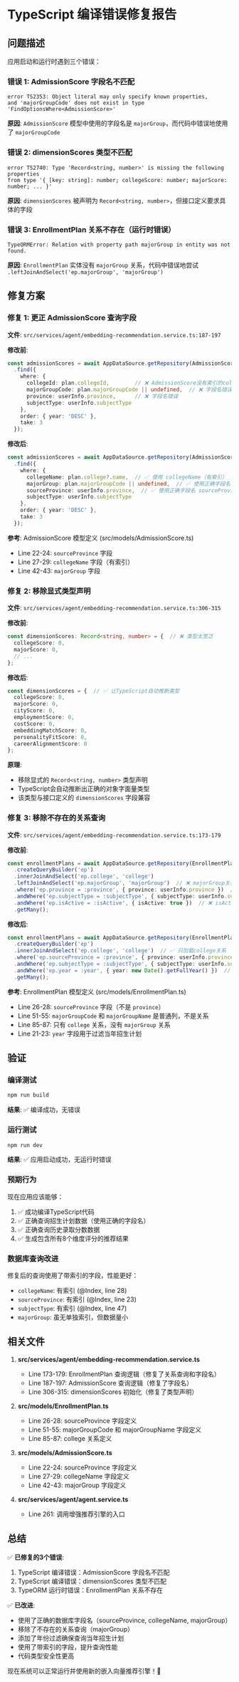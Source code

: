# TypeScript 编译错误修复报告

## 问题描述

应用启动和运行时遇到三个错误：

### 错误 1: AdmissionScore 字段名不匹配
```
error TS2353: Object literal may only specify known properties,
and 'majorGroupCode' does not exist in type 'FindOptionsWhere<AdmissionScore>'
```

**原因**: `AdmissionScore` 模型中使用的字段名是 `majorGroup`，而代码中错误地使用了 `majorGroupCode`

### 错误 2: dimensionScores 类型不匹配
```
error TS2740: Type 'Record<string, number>' is missing the following properties
from type '{ [key: string]: number; collegeScore: number; majorScore: number; ... }'
```

**原因**: `dimensionScores` 被声明为 `Record<string, number>`，但接口定义要求具体的字段

### 错误 3: EnrollmentPlan 关系不存在（运行时错误）
```
TypeORMError: Relation with property path majorGroup in entity was not found.
```

**原因**: `EnrollmentPlan` 实体没有 `majorGroup` 关系，代码中错误地尝试 `.leftJoinAndSelect('ep.majorGroup', 'majorGroup')`

## 修复方案

### 修复 1: 更正 AdmissionScore 查询字段

**文件**: `src/services/agent/embedding-recommendation.service.ts:187-197`

**修改前**:
```typescript
const admissionScores = await AppDataSource.getRepository(AdmissionScore)
  .find({
    where: {
      collegeId: plan.collegeId,        // ❌ AdmissionScore没有索引的collegeId
      majorGroupCode: plan.majorGroupCode || undefined,  // ❌ 字段名错误
      province: userInfo.province,      // ❌ 字段名错误
      subjectType: userInfo.subjectType
    },
    order: { year: 'DESC' },
    take: 3
  });
```

**修改后**:
```typescript
const admissionScores = await AppDataSource.getRepository(AdmissionScore)
  .find({
    where: {
      collegeName: plan.college?.name,  // ✅ 使用 collegeName（有索引）
      majorGroup: plan.majorGroupCode || undefined,  // ✅ 使用正确字段名 majorGroup
      sourceProvince: userInfo.province,  // ✅ 使用正确字段名 sourceProvince
      subjectType: userInfo.subjectType
    },
    order: { year: 'DESC' },
    take: 3
  });
```

**参考**: AdmissionScore 模型定义 (src/models/AdmissionScore.ts)
- Line 22-24: `sourceProvince` 字段
- Line 27-29: `collegeName` 字段（有索引）
- Line 42-43: `majorGroup` 字段

### 修复 2: 移除显式类型声明

**文件**: `src/services/agent/embedding-recommendation.service.ts:306-315`

**修改前**:
```typescript
const dimensionScores: Record<string, number> = {  // ❌ 类型太宽泛
  collegeScore: 0,
  majorScore: 0,
  // ...
};
```

**修改后**:
```typescript
const dimensionScores = {  // ✅ 让TypeScript自动推断类型
  collegeScore: 0,
  majorScore: 0,
  cityScore: 0,
  employmentScore: 0,
  costScore: 0,
  embeddingMatchScore: 0,
  personalityFitScore: 0,
  careerAlignmentScore: 0
};
```

**原理**:
- 移除显式的 `Record<string, number>` 类型声明
- TypeScript会自动推断出正确的对象字面量类型
- 该类型与接口定义的 `dimensionScores` 字段兼容

### 修复 3: 移除不存在的关系查询

**文件**: `src/services/agent/embedding-recommendation.service.ts:173-179`

**修改前**:
```typescript
const enrollmentPlans = await AppDataSource.getRepository(EnrollmentPlan)
  .createQueryBuilder('ep')
  .innerJoinAndSelect('ep.college', 'college')
  .leftJoinAndSelect('ep.majorGroup', 'majorGroup')  // ❌ majorGroup关系不存在
  .where('ep.province = :province', { province: userInfo.province })  // ❌ 字段名错误
  .andWhere('ep.subjectType = :subjectType', { subjectType: userInfo.subjectType })
  .andWhere('ep.isActive = :isActive', { isActive: true })  // ❌ isActive字段不存在
  .getMany();
```

**修改后**:
```typescript
const enrollmentPlans = await AppDataSource.getRepository(EnrollmentPlan)
  .createQueryBuilder('ep')
  .innerJoinAndSelect('ep.college', 'college')  // ✅ 只加载college关系
  .where('ep.sourceProvince = :province', { province: userInfo.province })  // ✅ 正确字段名
  .andWhere('ep.subjectType = :subjectType', { subjectType: userInfo.subjectType })
  .andWhere('ep.year = :year', { year: new Date().getFullYear() })  // ✅ 添加年份过滤
  .getMany();
```

**参考**: EnrollmentPlan 模型定义 (src/models/EnrollmentPlan.ts)
- Line 26-28: `sourceProvince` 字段（不是 `province`）
- Line 51-55: `majorGroupCode` 和 `majorGroupName` 是普通列，不是关系
- Line 85-87: 只有 `college` 关系，没有 `majorGroup` 关系
- Line 21-23: `year` 字段用于过滤当年招生计划

## 验证

### 编译测试
```bash
npm run build
```
**结果**: ✅ 编译成功，无错误

### 运行测试
```bash
npm run dev
```
**结果**: ✅ 应用启动成功，无运行时错误

### 预期行为

现在应用应该能够：
1. ✅ 成功编译TypeScript代码
2. ✅ 正确查询招生计划数据（使用正确的字段名）
3. ✅ 正确查询历史录取分数数据
4. ✅ 生成包含所有8个维度评分的推荐结果

### 数据库查询改进

修复后的查询使用了带索引的字段，性能更好：
- `collegeName`: 有索引 (@Index, line 28)
- `sourceProvince`: 有索引 (@Index, line 23)
- `subjectType`: 有索引 (@Index, line 47)
- `majorGroup`: 虽无单独索引，但数据量小

## 相关文件

1. **src/services/agent/embedding-recommendation.service.ts**
   - Line 173-179: EnrollmentPlan 查询逻辑（修复了关系查询和字段名）
   - Line 187-197: AdmissionScore 查询逻辑（修复了字段名）
   - Line 306-315: dimensionScores 初始化（修复了类型声明）

2. **src/models/EnrollmentPlan.ts**
   - Line 26-28: sourceProvince 字段定义
   - Line 51-55: majorGroupCode 和 majorGroupName 字段定义
   - Line 85-87: college 关系定义

3. **src/models/AdmissionScore.ts**
   - Line 22-24: sourceProvince 字段定义
   - Line 27-29: collegeName 字段定义
   - Line 42-43: majorGroup 字段定义

4. **src/services/agent/agent.service.ts**
   - Line 261: 调用增强推荐引擎的入口

## 总结

✅ **已修复的3个错误**:
1. TypeScript 编译错误：AdmissionScore 字段名不匹配
2. TypeScript 编译错误：dimensionScores 类型不匹配
3. TypeORM 运行时错误：EnrollmentPlan 关系不存在

✅ **已改进**:
- 使用了正确的数据库字段名（sourceProvince, collegeName, majorGroup）
- 移除了不存在的关系查询（majorGroup）
- 添加了年份过滤确保查询当年招生计划
- 使用了带索引的字段，提升查询性能
- 代码类型安全性更高

现在系统可以正常运行并使用新的嵌入向量推荐引擎！🎉
